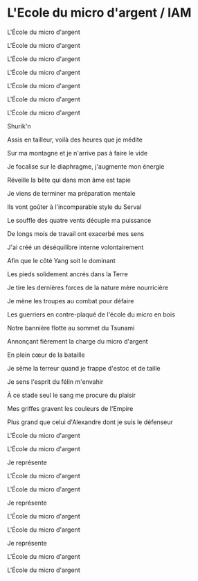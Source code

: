 # L'Ecole du micro d'argent / IAM

L'École du micro d'argent

L'École du micro d'argent

L'École du micro d'argent

L'École du micro d'argent

L'École du micro d'argent

L'École du micro d'argent

L'École du micro d'argent

Shurik'n

Assis en tailleur, voilà des heures que je médite

Sur ma montagne et je n'arrive pas à faire le vide

Je focalise sur le diaphragme, j'augmente mon énergie

Réveille la bête qui dans mon âme est tapie

Je viens de terminer ma préparation mentale

Ils vont goûter à l'incomparable style du Serval

Le souffle des quatre vents décuple ma puissance

De longs mois de travail ont exacerbé mes sens

J'ai créé un déséquilibre interne volontairement

Afin que le côté Yang soit le dominant

Les pieds solidement ancrés dans la Terre

Je tire les dernières forces de la nature mère nourricière

Je mène les troupes au combat pour défaire

Les guerriers en contre-plaqué de l'école du micro en bois

Notre bannière flotte au sommet du Tsunami

Annonçant fièrement la charge du micro d'argent

En plein cœur de la bataille

Je sème la terreur quand je frappe d'estoc et de taille

Je sens l'esprit du félin m'envahir

À ce stade seul le sang me procure du plaisir

Mes griffes gravent les couleurs de l'Empire

Plus grand que celui d'Alexandre dont je suis le défenseur

L'École du micro d'argent

L'École du micro d'argent

Je représente

L'École du micro d'argent

L'École du micro d'argent

Je représente

L'École du micro d'argent

L'École du micro d'argent

Je représente

L'École du micro d'argent

L'École du micro d'argent